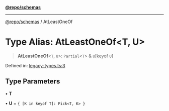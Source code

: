 [**@repo/schemas**](../README.md)

***

[@repo/schemas](../globals.md) / AtLeastOneOf

# Type Alias: AtLeastOneOf\<T, U\>

> **AtLeastOneOf**\<`T`, `U`\>: `Partial`\<`T`\> & `U`\[keyof `U`\]

Defined in: [legacy-types.ts:3](https://github.com/alexqguo/drinking-board-game-v3/blob/ec7abd0ff51ebbb80af13ca3c5b158ba2e0616aa/packages/schemas/src/legacy-types.ts#L3)

## Type Parameters

• **T**

• **U** = `{ [K in keyof T]: Pick<T, K> }`

